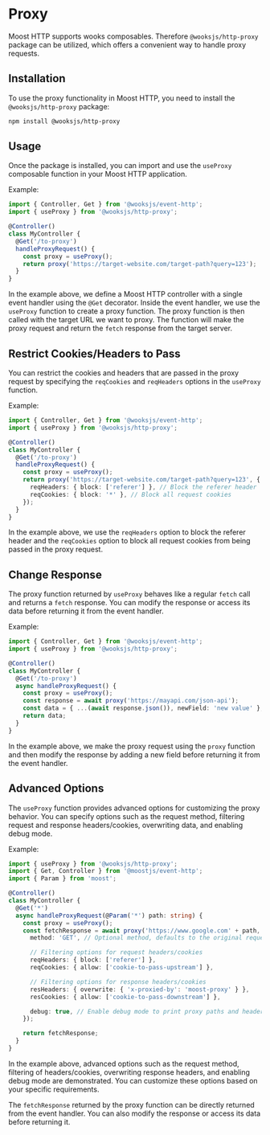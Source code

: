 # Proxy

Moost HTTP supports wooks composables. Therefore `@wooksjs/http-proxy` package can be utilized, which offers a convenient way to handle proxy requests.

## Installation

To use the proxy functionality in Moost HTTP, you need to install the `@wooksjs/http-proxy` package:

```bash
npm install @wooksjs/http-proxy
```

## Usage

Once the package is installed, you can import and use the `useProxy` composable function in your Moost HTTP application.

Example:

```ts
import { Controller, Get } from '@wooksjs/event-http';
import { useProxy } from '@wooksjs/http-proxy';

@Controller()
class MyController {
  @Get('/to-proxy')
  handleProxyRequest() {
    const proxy = useProxy();
    return proxy('https://target-website.com/target-path?query=123');
  }
}
```

In the example above, we define a Moost HTTP controller with a single event handler using the `@Get` decorator.
Inside the event handler, we use the `useProxy` function to create a proxy function.
The proxy function is then called with the target URL we want to proxy.
The function will make the proxy request and return the `fetch` response from the target server.

## Restrict Cookies/Headers to Pass

You can restrict the cookies and headers that are passed in the proxy request by specifying the `reqCookies` and `reqHeaders` options in the `useProxy` function.

Example:

```ts
import { Controller, Get } from '@wooksjs/event-http';
import { useProxy } from '@wooksjs/http-proxy';

@Controller()
class MyController {
  @Get('/to-proxy')
  handleProxyRequest() {
    const proxy = useProxy();
    return proxy('https://target-website.com/target-path?query=123', {
      reqHeaders: { block: ['referer'] }, // Block the referer header
      reqCookies: { block: '*' }, // Block all request cookies
    });
  }
}
```

In the example above, we use the `reqHeaders` option to block the referer header and the `reqCookies` option to block all request cookies from being passed in the proxy request.

## Change Response

The proxy function returned by `useProxy` behaves like a regular `fetch` call and returns a `fetch` response. You can modify the response or access its data before returning it from the event handler.

Example:

```ts
import { Controller, Get } from '@wooksjs/event-http';
import { useProxy } from '@wooksjs/http-proxy';

@Controller()
class MyController {
  @Get('/to-proxy')
  async handleProxyRequest() {
    const proxy = useProxy();
    const response = await proxy('https://mayapi.com/json-api');
    const data = { ...(await response.json()), newField: 'new value' };
    return data;
  }
}
```

In the example above, we make the proxy request using the `proxy` function and then modify the response by adding a new field before returning it from the event handler.

## Advanced Options

The `useProxy` function provides advanced options for customizing the proxy behavior.
You can specify options such as the request method, filtering request and response headers/cookies, overwriting data, and enabling debug mode.

Example:

```ts
import { useProxy } from '@wooksjs/http-proxy';
import { Get, Controller } from '@moostjs/event-http';
import { Param } from 'moost';

@Controller()
class MyController {
  @Get('*')
  async handleProxyRequest(@Param('*') path: string) {
    const proxy = useProxy();
    const fetchResponse = await proxy('https://www.google.com' + path, {
      method: 'GET', // Optional method, defaults to the original request method

      // Filtering options for request headers/cookies
      reqHeaders: { block: ['referer'] },
      reqCookies: { allow: ['cookie-to-pass-upstream'] },

      // Filtering options for response headers/cookies
      resHeaders: { overwrite: { 'x-proxied-by': 'moost-proxy' } },
      resCookies: { allow: ['cookie-to-pass-downstream'] },

      debug: true, // Enable debug mode to print proxy paths and headers/cookies
    });

    return fetchResponse;
  }
}
```

In the example above, advanced options such as the request method, filtering of headers/cookies, overwriting response headers, and enabling debug mode are demonstrated.
You can customize these options based on your specific requirements.

The `fetchResponse` returned by the proxy function can be directly returned from the event handler.
You can also modify the response or access its data before returning it.

